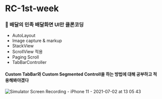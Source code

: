 # RC-1st-week


### :hamburger: 배달의 민족 배달화면 UI만 클론코딩
- AutoLayout
- Image capture & markup
- StackView
- ScrollView 적용 
- Paging Scroll
- TabBarController

#### Custom TabBar와 Custom Segmented Controll을 하는 방법에 대해 공부하고 적용해봐야겠다

![Simulator Screen Recording - iPhone 11 - 2021-07-02 at 13 05 43](https://user-images.githubusercontent.com/68727819/124218995-56729980-db36-11eb-8eb0-6d5523e0167f.gif)
